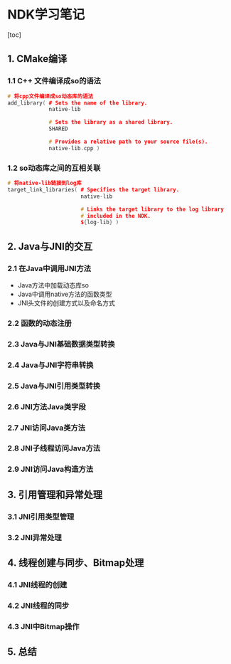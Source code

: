 # NDK学习笔记

[toc]

## 1. CMake编译

### 1.1 C++ 文件编译成so的语法

```c++
# 将cpp文件编译成so动态库的语法
add_library( # Sets the name of the library.
             native-lib

             # Sets the library as a shared library.
             SHARED

             # Provides a relative path to your source file(s).
             native-lib.cpp )
```



### 1.2 so动态库之间的互相关联

```c++
# 将native-lib链接到log库
target_link_libraries( # Specifies the target library.
                       native-lib

                       # Links the target library to the log library
                       # included in the NDK.
                       ${log-lib} )
```

## 2. Java与JNI的交互

### 2.1 在Java中调用JNI方法

- Java方法中加载动态库so
- Java中调用native方法的函数类型
- JNI头文件的创建方式以及命名方式

### 2.2 函数的动态注册

### 2.3 Java与JNI基础数据类型转换

### 2.4 Java与JNI字符串转换

### 2.5 Java与JNI引用类型转换

### 2.6 JNI方法Java类字段

### 2.7 JNI访问Java类方法

### 2.8 JNI子线程访问Java方法

### 2.9 JNI访问Java构造方法

## 3. 引用管理和异常处理

### 3.1 JNI引用类型管理

### 3.2 JNI异常处理

## 4. 线程创建与同步、Bitmap处理

### 4.1 JNI线程的创建

### 4.2 JNI线程的同步

### 4.3 JNI中Bitmap操作

## 5. 总结